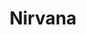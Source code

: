 ---
title: "Nirvana"
summary: "Nirvāṇa is a concept in Indian religions that represents the ultimate state of soteriological release, the liberation from duḥkha, suffering, and saṃsāra, the cycle of birth and rebirth.In Indian religions, nirvana is synonymous with moksha and mukti. All Indian religions assert it to be a state of perfect quietude, freedom, highest happiness as well as the liberation from attachment and worldly suffering and the ending of samsara, the round of existence. However, non-Buddhist and Buddhist traditions describe these terms for liberation differently. In Hindu philosophy, it is the union of or the realization of the identity of Atman with Brahman, depending on the Hindu tradition. In Jainism, nirvana is also the soteriological goal, representing the release of a soul from karmic bondage and samsara. In the Buddhist context, nirvana refers to the abandonment of the 10 fetters, marking the end of rebirth by stilling the fires that keep the process of rebirth going. To achieve this status, one has to get rid of three psychological evils – Raga , Dwesha and Moha ."
image: "nirvana.jpg"
apple_music_artist_url: "https://music.apple.com/gb/artist/nirvana/112018"
wikipedia_url: "https://en.wikipedia.org/wiki/Nirvana"
---